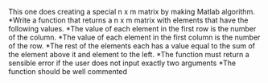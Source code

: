 This one does creating a special n x m matrix by making Matlab algorithm. 
 *Write a function that returns a n x m matrix with elements that have the following values.
 *The value of each element in the first row is the number of the column.
 *The value of each element in the first column is the number of the row.
 *The rest of the elements each has a value equal to the sum of the element above it and element to the left.
 *The function must return a sensible error if the user does not input exactly two arguments
 *The function should be well commented